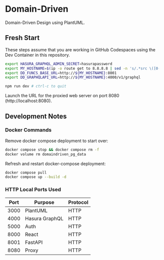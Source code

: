 # Domain-Driven

Domain-Driven Design using PlantUML.

## Fresh Start

These steps assume that you are working in GitHub Codespaces using the Dev Container in this repository.

```bash
export HASURA_GRAPHQL_ADMIN_SECRET=hasurapassword
export MY_HOSTNAME=$(ip -o route get to 8.8.8.8 | sed -n 's/.*src \([0-9.]\+\).*/\1/p')
export DD_FUNCS_BASE_URL=http://${MY_HOSTNAME}:8001
export DD_GRAPHQLAPI_URL=http://${MY_HOSTNAME}:4000/v1/graphql
```

```bash
npm run dev # ctrl-c to quit
```

Launch the URL for the proxied web server on port 8080 (http://localhost:8080).

## Development Notes

### Docker Commands

Remove docker compose deployment to start over:

```bash
docker compose stop && docker compose rm -f
docker volume rm domaindriven_pg_data
```

Refresh and restart docker-compose deployment:

```bash
docker compose pull
docker compose up --build -d
```

### HTTP Local Ports Used

| Port | Purpose             | Protocol |
| ---- | ------------------- | -------- |
| 3000 | PlantUML            | HTTP     |
| 4000 | Hasura GraphQL      | HTTP     |
| 5000 | Auth                | HTTP     |
| 8000 | React               | HTTP     |
| 8001 | FastAPI             | HTTP     |
| 8080 | Proxy               | HTTP     |
